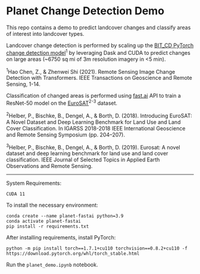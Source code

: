 # Planet Change Detection Demo
This repo contains a demo to predict landcover changes and classify areas of interest into landcover types.

Landcover change detection is performed by scaling up the [BIT_CD PyTorch change detection model](https://github.com/justchenhao/BIT_CD)<sup>1</sup> by leveraging Dask and CUDA to predict changes on large areas (~6750 sq mi of 3m resolution imagery in <5 min).

<sup>1</sup>Hao Chen, Z., & Zhenwei Shi (2021). Remote Sensing Image Change Detection with Transformers. IEEE Transactions on Geoscience and Remote Sensing, 1-14.

Classification of changed areas is performed using [fast.ai](https://www.fast.ai) API to train a ResNet-50 model on the [EuroSAT](https://github.com/phelber/EuroSAT)<sup>2-3</sup> dataset.

<sup>2</sup>Helber, P., Bischke, B., Dengel, A., & Borth, D. (2018). Introducing EuroSAT: A Novel Dataset and Deep Learning Benchmark for Land Use and Land Cover Classification. In IGARSS 2018-2018 IEEE International Geoscience and Remote Sensing Symposium (pp. 204–207).

<sup>3</sup>Helber, P., Bischke, B., Dengel, A., & Borth, D. (2019). Eurosat: A novel dataset and deep learning benchmark for land use and land cover classification. IEEE Journal of Selected Topics in Applied Earth Observations and Remote Sensing.

---
System Requirements:
```
CUDA 11
```

To install the necessary environment:
```
conda create --name planet-fastai python=3.9
conda activate planet-fastai
pip install -r requirements.txt
```
After installing requirements, install PyTorch:
```
python -m pip install torch==1.7.1+cu110 torchvision==0.8.2+cu110 -f https://download.pytorch.org/whl/torch_stable.html
```

Run the `planet_demo.ipynb` notebook.

